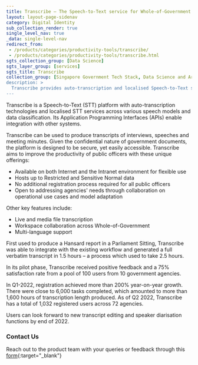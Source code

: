 ```yaml
---
title: Transcribe – The Speech-to-Text service for Whole-of-Government
layout: layout-page-sidenav
category: Digital Identity
sub_collection_render: true
single_level_nav: true
_data: single-level-nav
redirect_from:
 - /products/categories/productivity-tools/transcribe/
 - /products/categories/productivity-tools/transcribe.html
sgts_collection_group: [Data Science]
sgts_layer_group: [services]
sgts_title: Transcribe
collection_group: [Singapore Government Tech Stack, Data Science and Artificial Intelligence, What's New]
description: >
  Transcribe provides auto-transcription and localised Speech-to-Text services for Singapore government officers. Find out more here.
---
```


Transcribe is a Speech-to-Text (STT) platform with auto-transcription technologies and localised STT services across various speech models and data classification. Its Application Programming Interfaces (APIs) enable integration with other systems. 

Transcribe can be used to produce transcripts of interviews, speeches and meeting minutes. Given the confidential nature of government documents, the platform is designed to be secure, yet easily accessible. Transcribe aims to improve the productivity of public officers with these unique offerings: 

- Available on both Internet and the Intranet environment for flexible use 
- Hosts up to Restricted and Sensitive Normal data 
- No additional registration process required for all public officers 
- Open to addressing agencies' needs through collaboration on operational use cases and model adaptation

Other key features include:
- Live and media file transcription 
- Workspace collaboration across Whole-of-Government 
- Multi-language support

First used to produce a Hansard report in a Parliament Sitting, Transcribe was able to integrate with the existing workflow and generated a full verbatim transcript in 1.5 hours – a process which used to take 2.5 hours. 

In its pilot phase, Transcribe received positive feedback and a 75% satisfaction rate from a pool of 100 users from 10 government agencies. 

In Q1-2022, registration achieved more than 200% year-on-year growth. There were close to 6,000 tasks completed, which amounted to more than 1,600 hours of transcription length produced. As of Q2 2022, Transcribe has a total of 1,032 registered users across 72 agencies.

Users can look forward to new transcript editing and speaker diarisation functions by end of 2022. 

### Contact Us

Reach out to the product team with your queries or feedback through this [form](https://form.gov.sg/#!/62280856ba91100012050933){:target="\_blank"}
